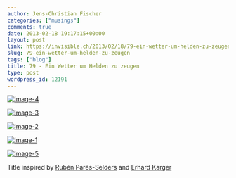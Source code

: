 ```yaml
---
author: Jens-Christian Fischer
categories: ["musings"]
comments: true
date: 2013-02-18 19:17:15+00:00
layout: post
link: https://invisible.ch/2013/02/18/79-ein-wetter-um-helden-zu-zeugen/
slug: 79-ein-wetter-um-helden-zu-zeugen
tags: ["blog"]
title: 79 - Ein Wetter um Helden zu zeugen
type: post
wordpress_id: 12191
---
```




[![image-4](/wp-content/uploads/2013/02/image-4-300x224.jpeg)](/wp-content/uploads/2013/02/image-4.jpeg)

[![image-3](/wp-content/uploads/2013/02/image-3-300x224.jpeg)](/wp-content/uploads/2013/02/image-3.jpeg)

[![image-2](/wp-content/uploads/2013/02/image-2-300x224.jpeg)](/wp-content/uploads/2013/02/image-2.jpeg)

[![image-1](/wp-content/uploads/2013/02/image-1-300x224.jpeg)](/wp-content/uploads/2013/02/image-1.jpeg)

[![image-5](/wp-content/uploads/2013/02/image-5-e1361214747511-224x300.jpeg)](/wp-content/uploads/2013/02/image-5-e1361214747511.jpeg)



Title inspired by [Rubén Parés-Selders](https://twitter.com/RubenPS) and [Erhard Karger](https://twitter.com/cuchulin)
